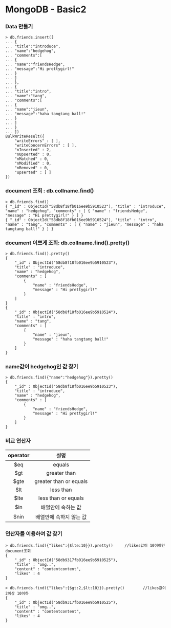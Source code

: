 # MongoDB - Basic2

### Data 만들기

```
> db.friends.insert([
... {
... "title":"introduce",
... "name":"hedgehog",
... "comments":[
... {
... "name":"friendsHedge",
... "message":"Hi prettygirl!"
... }
... ]
... },
... {
... "title":"intro",
... "name":"tang",
... "comments":[
... {
... "name":"jieun",
... "message":"haha tangtang ball!"
... }
... ]
... }
... ])
BulkWriteResult({
	"writeErrors" : [ ],
	"writeConcernErrors" : [ ],
	"nInserted" : 2,
	"nUpserted" : 0,
	"nMatched" : 0,
	"nModified" : 0,
	"nRemoved" : 0,
	"upserted" : [ ]
})

```



### document 조회 : db.collname.find()

```
> db.friends.find()
{ "_id" : ObjectId("58db8f18fb016ee9b5910523"), "title" : "introduce", "name" : "hedgehog", "comments" : [ { "name" : "friendsHedge", "message" : "Hi prettygirl!" } ] }
{ "_id" : ObjectId("58db8f18fb016ee9b5910524"), "title" : "intro", "name" : "tang", "comments" : [ { "name" : "jieun", "message" : "haha tangtang ball!" } ] }
```



### document 이쁘게 조회: db.collname.find().pretty()

```
> db.friends.find().pretty()
{
	"_id" : ObjectId("58db8f18fb016ee9b5910523"),
	"title" : "introduce",
	"name" : "hedgehog",
	"comments" : [
		{
			"name" : "friendsHedge",
			"message" : "Hi prettygirl!"
		}
	]
}
{
	"_id" : ObjectId("58db8f18fb016ee9b5910524"),
	"title" : "intro",
	"name" : "tang",
	"comments" : [
		{
			"name" : "jieun",
			"message" : "haha tangtang ball!"
		}
	]
} 
```

### name값이 hedgehog인 값 찾기

```
> db.friends.find({"name":"hedgehog"}).pretty()
{
	"_id" : ObjectId("58db8f18fb016ee9b5910523"),
	"title" : "introduce",
	"name" : "hedgehog",
	"comments" : [
		{
			"name" : "friendsHedge",
			"message" : "Hi prettygirl!"
		}
	]
}
```



### 비교 연산자

| operator |           설명           |
| :------: | :--------------------: |
|   $eq    |         equals         |
|   $gt    |      greater than      |
|   $gte   | greater than or equals |
|   $lt    |       less than        |
|   $lte   |  less than or equals   |
|   $in    |       배열안에 속하는 값       |
|   $nin   |     배열안에 속하지 않는 값      |



### 연산자를 이용하여 값 찾기

```
> db.friends.find({"likes":{$lte:10}}).pretty()		//likes값이 10이하인 document조회
{
	"_id" : ObjectId("58db9317fb016ee9b5910525"),
	"title" : "omg..",
	"content" : "contentcontent",
	"likes" : 4
}
```

```
> db.friends.find({"likes":{$gt:2,$lt:10}}).pretty()		//likes값이 2이상 10이하
{
	"_id" : ObjectId("58db9317fb016ee9b5910525"),
	"title" : "omg..",
	"content" : "contentcontent",
	"likes" : 4
}
```

